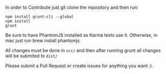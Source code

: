 In order to Contribute just git clone the repository and then run:

```
npm install grunt-cli --global
npm install
grunt
```

Be sure to have PhantomJS installed as Karma tests use it. Otherwise, in mac just run brew install phantomjs

All changes must be done in `src/` and then after running grunt all changes will be submited to `dist/`

Please submit a Pull Request or create issues for anything you want :).
